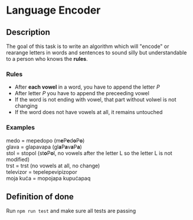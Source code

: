 # Language Encoder

## Description
The goal of this task is to write an algorithm which will "encode" or rearange letters in words and sentences to sound silly but understandable to a person who knows the **rules**.

### Rules
* After **each vowel** in a word, you have to append the letter *P*
* After letter *P* you have to append the preceeding vowel
* If the word is not ending with vowel, that part without volwel is not changing
* If the word does not have vowels at all, it remains untouched

### Examples
medo = mepedopo (m**e**P**e**d**o**P**o**)\
glava = glapavapa (gl**a**P**a**v**a**P**a**)\
stol = stopol (st**o**P**o**l, no vowels after the letter L so the letter L is not modified)\
trst = trst (no vowels at all, no change)\
televizor = tepelepevipizopor\
moja kuća = mopojapa kupućapaq

## Definition of done
Run `npm run test` and make sure all tests are passing
